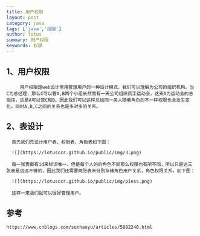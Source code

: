 ```yaml
---
title: 用户权限
layout: post
category: java
tags: ['java','权限']
author: lotus
summary: 用户权限
keywords: 权限
---
```



##  1、用户权限
         
         用户权限是web设计常用管理用户的一种设计模式，我们可以理解为公司的组织机构。当C为总经理，那么C可以管A,B两个小组长然而有一天公司组织员工运动会，这天A为运动会的总指挥，这是A可以管C和B。因此我们可以这样总结同一类人随着角色的不一样权限也会发生变化。同时A,B,C之间的关系也是多对多的关系。

##  2、表设计
 
      首先我们先设计用户表，权限表，角色表如下图：

      ![](https://lotusccr.github.io/public/img/3.png)

      每一张表都有id来标识唯一，但是每个人的的角色不同那么权限也有所不同，所以只是这三张表是远远不够的，因此我们还需要两张表来分别存储角色用户关系，角色权限关系。如下图：

      ![](https://lotusccr.github.io/public/img/piess.png)

      这样一来我们就可以很好管理用户。
           

## 参考
    https://www.cnblogs.com/sunhaoyu/articles/5882240.html


